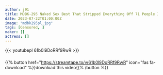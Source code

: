 ```yaml
---
author: j91
title: MDBK-295 Naked Sex Best That Stripped Everything Off 71 People Intertwined In Their Born Appearance Close Contact Sexual Intercourse
date: 2023-07-22T01:00:00Z
image: "mdbk295pl.jpg"
tags: [Censored, ]
maker: []
actress: []
---
```



{{< youtubepl 61b0l9DoRRf9RwR >}}
###

{{% button href="https://streamtape.to/v/61b0l9DoRRf9RwR" icon="fas fa-download" %}}download this video{{% /button %}}
